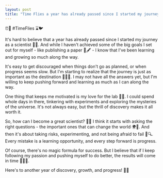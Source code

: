 ```yaml
---
layout: post
title: "Time Flies a year has already passed since I started my journey as a scientist in USA🚀"
---
```



⏰🚀 #TimeFlies ⌛🐦

It's hard to believe that a year has already passed since I started my journey as a scientist 🧪🔬. And while I haven't achieved some of the big goals I set out for myself - like publishing a paper 📄🖋️ - I know that I've been learning and growing so much along the way.

It's easy to get discouraged when things don't go as planned, or when progress seems slow. But I'm starting to realize that the journey is just as important as the destination 🌄🚶‍♂️. I may not have all the answers yet, but I'm willing to keep pushing forward and learning as much as I can along the way.

One thing that keeps me motivated is my love for the lab 🔬💜. I could spend whole days in there, tinkering with experiments and exploring the mysteries of the universe. It's not always easy, but the thrill of discovery makes it all worth it.

So, how can I become a great scientist? 🤔💡 I think it starts with asking the right questions - the important ones that can change the world 🌍🌟. And then it's about taking risks, experimenting, and not being afraid to fail 🧪🔍. Every mistake is a learning opportunity, and every step forward is progress.

Of course, there's no magic formula for success. But I believe that if I keep following my passion and pushing myself to do better, the results will come in time 🙌👨‍🔬.

Here's to another year of discovery, growth, and progress! 🌟🚀 
